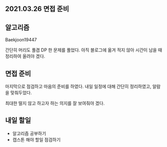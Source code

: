 ## 2021.03.26 면접 준비

## 알고리즘

Baekjoon19447 

간단히 머리도 풀겸 DP 한 문제를 풀었다. 아직 블로그에 옮겨 적지 않아 시간이 남을 때 정리하여 올려야 겠다.

## 면접 준비

마지막으로 점검하고 마음의 준비를 하였다. 내일 일정에 대해 간단히 정리하였고, 알람을 맞춰두었다.

최대한 떨지 않고 하고자 하는 의지를 잘 보여줘야 겠다.

## 내일 할일
 - 알고리즘 공부하기
 - 캡스톤 해야 할일 점검하기